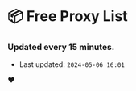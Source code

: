 # :package: Free Proxy List
### Updated every 15 minutes.

- Last updated: `2024-05-06 16:01`

:heart:
